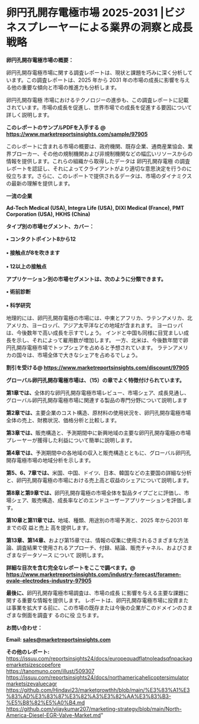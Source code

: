 # 卵円孔開存電極市場 2025-2031 |ビジネスプレーヤーによる業界の洞察と成長戦略

<strong><b>卵円孔開存電極市場の概要：</b></strong>

卵円孔開存電極市場に関する調査レポートは、現状と課題を巧みに深く分析しています。この調査レポートは、2025 年から 2031 年の市場の成長に影響を与える他の重要な傾向と市場の推進力も分析します。

卵円孔開存電極 市場におけるテクノロジーの進歩も、この調査レポートに記載されています。市場の成長を促進し、世界市場での成長を促進する要因について詳しく説明します。

<strong>このレポートのサンプルPDFを入手する @ <a href=https://www.marketreportsinsights.com/sample/97905>https://www.marketreportsinsights.com/sample/97905</a></strong>

このレポートに含まれる市場の概要は、政府機関、既存企業、通商産業協会、業界ブローカー、その他の規制機関および非規制機関などの幅広いリソースからの情報を提供します。これらの組織から取得したデータは 卵円孔開存電極 の調査レポートを認証し、それによってクライアントがより適切な意思決定を行うのに役立ちます。さらに、このレポートで提供されるデータは、市場のダイナミクスの最新の理解を提供します。

<strong>一流の企業</strong>

<strong><b>Ad-Tech Medical (USA), Integra Life (USA), DIXI Medical (France), PMT Corporation (USA), HKHS (China)</b></strong>

<strong><b>タイプ別の市場セグメント、カバー：</b></strong>

<strong>• コンタクトポイント8から12<br><br>• 接触点が8を吹きます<br><br>• 12以上の接触点</strong>

<strong><b>アプリケーション別の市場セグメントは、次のように分類できます。</b></strong>

<strong>• 術前診断<br><br>• 科学研究</strong>

 地理的には、卵円孔開存電極の市場には、中東とアフリカ、ラテンアメリカ、北アメリカ、ヨーロッパ、アジア太平洋などの地域が含まれます。 ヨーロッパは、今後数年で高い成長を示すでしょう。 インドと中国も同様に目覚ましい成長を示し、それによって雇用数が増加します。 一方、北米は、今後数年間で卵円孔開存電極市場でトップシェアを占めると予想されています。 ラテンアメリカの国々は、市場全体で大きなシェアを占めるでしょう。

<strong>割引を受ける@ <a href=https://www.marketreportsinsights.com/discount/97905>https://www.marketreportsinsights.com/discount/97905</a></strong>

<strong><b>グローバル卵円孔開存電極市場は、（15）の章でよく特徴付けられています。</b></strong>

<strong><b>第</b></strong><strong><b>1章では、</b></strong>全体的な卵円孔開存電極市場レビュー、市場シェア、成長見通し、グローバル卵円孔開存電極市場に関連する製品の専門分野について説明します

<strong><b>第2章では、</b></strong>主要企業のコスト構造、原材料の使用状況を、卵円孔開存電極市場全体の売上、財務状況、価格分析と比較します。

<strong><b>第3章では、</b></strong>販売構造と、予測期間中に新興地域の主要な卵円孔開存電極の市場プレーヤーが獲得した利益について簡単に説明します。

<strong><b>第4章では、</b></strong>予測期間中の各地域の収入と販売構造とともに、グローバル卵円孔開存電極市場の地域分析を示します。

<strong><b>第5、6、7章では、</b></strong>米国、中国、ドイツ、日本、韓国などの主要国の詳細な分析と、卵円孔開存電極の市場における売上高と収益のシェアについて説明します。

<strong><b>第8章と第9章では、</b></strong>卵円孔開存電極の市場全体を製品タイプごとに評価し、市場シェア、販売構造、成長率などのエンドユーザーアプリケーションを評価します。

<strong><b>第10章と第11章では、</b></strong>地域、種類、用途別の市場予測と、2025 年から2031 年までの収 益と売上 高を提供します。

<strong><b>第13章、第14章、</b></strong>および第15章では、情報の収集に使用されるさまざまな方法論、調査結果で使用されるアプローチ、付録、結論、販売チャネル、およびさまざまなデータソース について 説明します。

<strong>詳細な目次を含む完全なレポートをここで調べます。@ <a href=https://www.marketreportsinsights.com/industry-forecast/foramen-ovale-electrodes-industry-97905>https://www.marketreportsinsights.com/industry-forecast/foramen-ovale-electrodes-industry-97905</a></strong>

<strong><b>最後に、</b></strong>卵円孔開存電極市場調査は、市場の成長 に影響を</a>与える主要な課題に関する重要な情報を提供します。 レポートは、卵円孔開存電極市場に投資または事業を拡大する前に、この市場の既存または今後の企業がこのドメインのさまざまな側面を調査す るのに役 立ちます。

<strong><b>お問い合わせ：</b></strong>

<strong>Email: </strong><a href=mailto:sales@marketreportsinsights.com><strong>sales@marketreportsinsights.com</strong></a>

<strong>その他のレポート:</strong>
<br>
<a href=https://issuu.com/reportsinsights24/docs/europequadflatnoleadsqfnpackagemarketsizescopefore>https://issuu.com/reportsinsights24/docs/europequadflatnoleadsqfnpackagemarketsizescopefore</a>
<br>
<a href=https://tanomuno.com/illust/509307>https://tanomuno.com/illust/509307</a>
<br>
<a href=https://issuu.com/reportsinsights24/docs/northamericahelicoptersimulatormarketsizevaluecagr>https://issuu.com/reportsinsights24/docs/northamericahelicoptersimulatormarketsizevaluecagr</a>
<br>
<a href=https://github.com/Hindavi23/marketgrowthh/blob/main/%E3%83%A1%E3%83%AD%E3%83%87%E3%82%A3%E3%82%AA%E3%83%B3-%E5%B8%82%E5%A0%B4.md>https://github.com/Hindavi23/marketgrowthh/blob/main/%E3%83%A1%E3%83%AD%E3%83%87%E3%82%A3%E3%82%AA%E3%83%B3-%E5%B8%82%E5%A0%B4.md</a>
<br>
<a href=https://github.com/vijaykumar207/marketing-strategy/blob/main/North-America-Diesel-EGR-Valve-Market.md>https://github.com/vijaykumar207/marketing-strategy/blob/main/North-America-Diesel-EGR-Valve-Market.md</a>"

